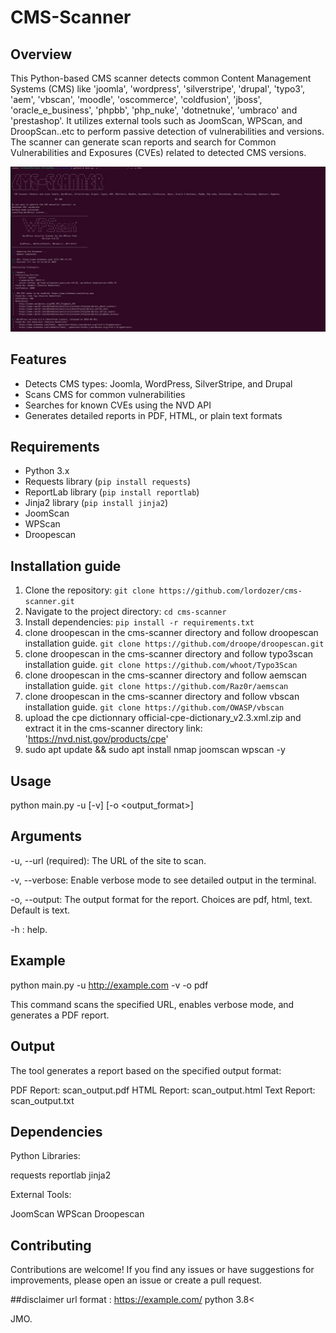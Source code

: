 # CMS-Scanner

## Overview
This Python-based CMS scanner detects common Content Management Systems (CMS) like 'joomla', 'wordpress', 'silverstripe', 'drupal', 'typo3', 'aem', 'vbscan', 'moodle', 'oscommerce', 'coldfusion', 'jboss', 'oracle_e_business', 'phpbb', 'php_nuke', 'dotnetnuke', 'umbraco' and 'prestashop'. It utilizes external tools such as JoomScan, WPScan, and DroopScan..etc to perform passive detection of vulnerabilities and versions. The scanner can generate scan reports and search for Common Vulnerabilities and Exposures (CVEs) related to detected CMS versions.

![CMS Scanner Image](img.jpg/)

## Features

- Detects CMS types: Joomla, WordPress, SilverStripe, and Drupal
- Scans CMS for common vulnerabilities
- Searches for known CVEs using the NVD API
- Generates detailed reports in PDF, HTML, or plain text formats

## Requirements

- Python 3.x
- Requests library (`pip install requests`)
- ReportLab library (`pip install reportlab`)
- Jinja2 library (`pip install jinja2`)
- JoomScan
- WPScan
- Droopescan


## Installation guide
1. Clone the repository: `git clone https://github.com/lordozer/cms-scanner.git`
2. Navigate to the project directory: `cd cms-scanner`
3. Install dependencies: `pip install -r requirements.txt`
4. clone droopescan in the cms-scanner directory and follow droopescan installation guide. `git clone https://github.com/droope/droopescan.git`
5. clone droopescan in the cms-scanner directory and follow typo3scan installation guide. `git clone https://github.com/whoot/Typo3Scan`
6. clone droopescan in the cms-scanner directory and follow aemscan installation guide. `git clone https://github.com/Raz0r/aemscan`
7. clone droopescan in the cms-scanner directory and follow vbscan installation guide. `git clone https://github.com/OWASP/vbscan`
8. upload the cpe dictionnary official-cpe-dictionary_v2.3.xml.zip and extract it in the cms-scanner directory link: 'https://nvd.nist.gov/products/cpe'
9. sudo apt update && sudo apt install nmap joomscan wpscan -y

## Usage

python main.py -u <URL> [-v] [-o <output_format>]

## Arguments
-u, --url (required): The URL of the site to scan.

-v, --verbose: Enable verbose mode to see detailed output in the terminal.

-o, --output: The output format for the report. Choices are pdf, html, text. Default is text.

-h : help.

## Example
python main.py -u http://example.com -v -o pdf

This command scans the specified URL, enables verbose mode, and generates a PDF report.

## Output
The tool generates a report based on the specified output format:

PDF Report: scan_output.pdf
HTML Report: scan_output.html
Text Report: scan_output.txt

## Dependencies

Python Libraries:

requests
reportlab
jinja2

External Tools:

JoomScan
WPScan
Droopescan

## Contributing
Contributions are welcome! If you find any issues or have suggestions for improvements, please open an issue or create a pull request.

##disclaimer
url format : https://example.com/
python 3.8<


JMO.
